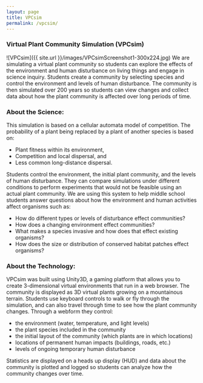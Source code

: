 ```yaml
---
layout: page
title: VPCsim
permalink: /vpcsim/
---
```


### Virtual Plant Community Simulation (VPCsim)

![VPCsim]({{ site.url }}/images/VPCsimScreenshot1-300x224.jpg)
We are simulating a virtual plant community so students can explore the effects of the environment and human disturbance on living things and engage in science inquiry. Students create a community by selecting species and control the environment and levels of human disturbance. The community is then simulated over 200 years so students can view changes and collect data about how the plant community is affected over long periods of time.

### About the Science:

This simulation is based on a cellular automata model of competition. The probability of a plant being replaced by a plant of another species is based on:

* Plant fitness within its environment,
* Competition and local dispersal, and
* Less common long-distance dispersal.

Students control the environment, the initial plant community, and the levels of human disturbance. They can compare simulations under different conditions to perform experiments that would not be feasible using an actual plant community. We are using this system to help middle school students answer questions about how the environment and human activities affect organisms such as:

* How do different types or levels of disturbance effect communities?
* How does a changing environment effect communities?
* What makes a species invasive and how does that effect existing organisms?
* How does the size or distribution of conserved habitat patches effect organisms?

### About the Technology:

VPCsim was built using Unity3D, a gaming platform that allows you to create 3-dimensional virtual environments that run in a web browser. The community is displayed as 3D virtual plants growing on a mountainous terrain. Students use keyboard controls to walk or fly through the simulation, and can also travel through time to see how the plant community changes. Through a webform they control:

* the environment (water, temperature, and light levels)
* the plant species included in the community
* the initial layout of the community (which plants are in which locations)
* locations of permanent human impacts (buildings, roads, etc.)
* levels of ongoing temporary human disturbance

Statistics are displayed on a heads up display (HUD) and data about the community is plotted and logged so students can analyze how the community changes over time.

